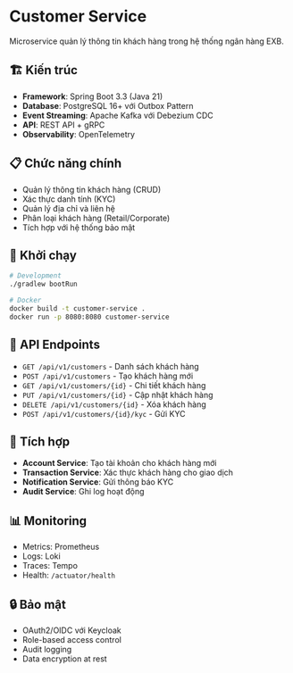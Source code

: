 # Customer Service

Microservice quản lý thông tin khách hàng trong hệ thống ngân hàng EXB.

## 🏗️ Kiến trúc

- **Framework**: Spring Boot 3.3 (Java 21)
- **Database**: PostgreSQL 16+ với Outbox Pattern
- **Event Streaming**: Apache Kafka với Debezium CDC
- **API**: REST API + gRPC
- **Observability**: OpenTelemetry

## 📋 Chức năng chính

- Quản lý thông tin khách hàng (CRUD)
- Xác thực danh tính (KYC)
- Quản lý địa chỉ và liên hệ
- Phân loại khách hàng (Retail/Corporate)
- Tích hợp với hệ thống bảo mật

## 🚀 Khởi chạy

```bash
# Development
./gradlew bootRun

# Docker
docker build -t customer-service .
docker run -p 8080:8080 customer-service
```

## 📡 API Endpoints

- `GET /api/v1/customers` - Danh sách khách hàng
- `POST /api/v1/customers` - Tạo khách hàng mới
- `GET /api/v1/customers/{id}` - Chi tiết khách hàng
- `PUT /api/v1/customers/{id}` - Cập nhật khách hàng
- `DELETE /api/v1/customers/{id}` - Xóa khách hàng
- `POST /api/v1/customers/{id}/kyc` - Gửi KYC

## 🔗 Tích hợp

- **Account Service**: Tạo tài khoản cho khách hàng mới
- **Transaction Service**: Xác thực khách hàng cho giao dịch
- **Notification Service**: Gửi thông báo KYC
- **Audit Service**: Ghi log hoạt động

## 📊 Monitoring

- Metrics: Prometheus
- Logs: Loki
- Traces: Tempo
- Health: `/actuator/health`

## 🔒 Bảo mật

- OAuth2/OIDC với Keycloak
- Role-based access control
- Audit logging
- Data encryption at rest
